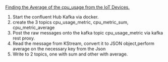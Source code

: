 <u>Finding the Average of the cpu_usage from the IoT Devices.</u>

1. Start the confluent Hub Kafka via docker.
2. create the 3 topics cpu_usage_metric, cpu_metric_sum, cpu_metric_average
3. Post the raw messages onto the kafka topic cpu_usage_metric via kafka rest proxy.
4. Read the message from KStream, convert it to JSON object,perform average on the necessary key from the Json
5. Write to 2 topics, one with sum and other with average.

